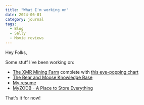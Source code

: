 ```yaml
---
title: "What I'm working on"
date: 2024-06-01
category: journal
tags: 
  - Blog
  - Sally
  - Movie reviews
---
```

Hey Folks,

Some stuff I've been working on:

* [The XMR Mining Farm](https://xmr.osoyalce.com/) complete with [this eye-popping chart](https://xmr.osoyalce.com/2024/05/29/XMR-Earnings.html)
* [The Bear and Moose Knowledge Base](https://kb.osoyalce.com/)
* [My resume](https://nadim-daniel.ghaznavi.org)
* [MyZODB - A Place to Store Everything](https://myzodb.ozoyalce.com/) 

That's it for now! 

